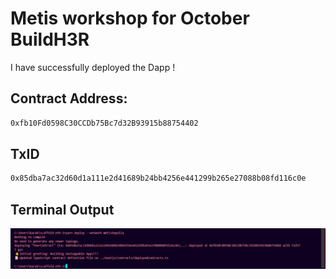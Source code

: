 # Metis workshop for October BuildH3R

I have successfully deployed the Dapp !

## Contract Address:

```bash
0xfb10Fd0598C30CCDb75Bc7d32B93915b88754402
```

## TxID

```bash
0x85dba7ac32d60d1a111e2d41689b24bb4256e441299b265e27088b08fd116c0e
```

## Terminal Output

![Deployment Proof](public/assets/Screenshot%202024-10-11%20105333.png)